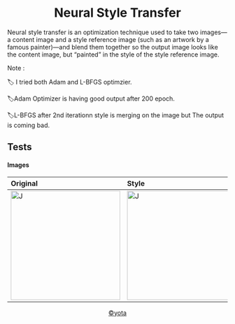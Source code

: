 <h1 align="center">Neural Style Transfer</h1>

Neural style transfer is an optimization technique used to take two images—a content image and a style reference image (such as an artwork by a famous painter)—and blend them together so the output image looks like the content image, but “painted” in the style of the style reference image.

Note : 

🏷️ I tried both Adam and L-BFGS optimzier.

🏷️Adam Optimizer is having good output after 200 epoch.

🏷️L-BFGS after 2nd iterationn style is merging on the image but The output is coming bad.

## Tests

#### Images


| Original  |    Style     |   Adam [200 Steps]   |  L-BFGS [2 Steps]   |
| :-------- | :------- | :------------------------- |:-------- |
| <img src="https://github.com/yotaAI/ConvNets/assets/38225850/b744f273-2943-48d3-9f39-29569ff4d221" alt="J" width="250"/> | <img src="https://github.com/yotaAI/ConvNets/assets/38225850/96683204-0afe-4040-97a6-bf88f71ac76b" alt="J" width="250"/> | <img src="https://github.com/yotaAI/ConvNets/assets/38225850/1d5f98f2-ca7d-4e00-9e82-b49fa6615274" alt="J" width="250"/> | <img src="https://github.com/yotaAI/ConvNets/assets/38225850/6d01aa01-4ec5-4d02-b994-3188cbbe4bd0" alt="J" width="250"/> |

<p align="center"><a href="https://github.com/yotaAI">©yota</a></p>

